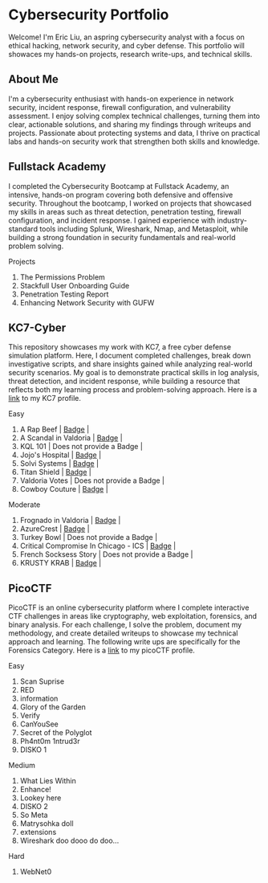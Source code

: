 # Cybersecurity Portfolio
Welcome! I'm Eric Liu, an aspring cybersecurity analyst with a focus on ethical hacking, network security, and cyber defense. This portfolio will showaces my hands-on projects, research write-ups, and technical skills.

## About Me
I'm a cybersecurity enthusiast with hands-on experience in network security, incident response, firewall configuration, and vulnerability assessment. I enjoy solving complex technical challenges, turning them into clear, actionable solutions, and sharing my findings through writeups and projects. Passionate about protecting systems and data, I thrive on practical labs and hands-on security work that strengthen both skills and knowledge.

## Fullstack Academy
I completed the Cybersecurity Bootcamp at Fullstack Academy, an intensive, hands-on program covering both defensive and offensive security. Throughout the bootcamp, I worked on projects that showcased my skills in areas such as threat detection, penetration testing, firewall configuration, and incident response. I gained experience with industry-standard tools including Splunk, Wireshark, Nmap, and Metasploit, while building a strong foundation in security fundamentals and real-world problem solving.

Projects
  01. The Permissions Problem
  02. Stackfull User Onboarding Guide
  03. Penetration Testing Report
  04. Enhancing Network Security with GUFW

## KC7-Cyber
This repository showcases my work with KC7, a free cyber defense simulation platform. Here, I document completed challenges, break down investigative scripts, and share insights gained while analyzing real-world security scenarios. My goal is to demonstrate practical skills in log analysis, threat detection, and incident response, while building a resource that reflects both my learning process and problem-solving approach. Here is a [link](https://kc7cyber.com/profile/277a90a4) to my KC7 profile.

Easy
  01. A Rap Beef | [Badge](https://kc7cyber.com/badges/earned/26512) |
  02. A Scandal in Valdoria | [Badge](https://kc7cyber.com/badges/earned/26524) |
  03. KQL 101 | Does not provide a Badge |
  04. Jojo's Hospital | [Badge](https://kc7cyber.com/badges/earned/26563) |
  05. Solvi Systems | [Badge](https://kc7cyber.com/badges/earned/26569) |
  06. Titan Shield | [Badge](https://kc7cyber.com/badges/earned/26574) |
  07. Valdoria Votes | Does not provide a Badge |
  08. Cowboy Couture | [Badge](https://kc7cyber.com/badges/earned/26561) |

Moderate
  01. Frognado in Valdoria | [Badge](https://kc7cyber.com/badges/earned/26633) |
  02. AzureCrest | [Badge](https://kc7cyber.com/badges/earned/26648) |
  03. Turkey Bowl | Does not provide a Badge |
  04. Critical Compromise In Chicago - ICS | [Badge](https://kc7cyber.com/badges/earned/26661) |
  05. French Socksess Story | Does not provide a Badge |
  06. KRUSTY KRAB | [Badge](https://kc7cyber.com/badges/earned/26747) |

## PicoCTF
PicoCTF is an online cybersecurity platform where I complete interactive CTF challenges in areas like cryptography, web exploitation, forensics, and binary analysis. For each challenge, I solve the problem, document my methodology, and create detailed writeups to showcase my technical approach and learning. The following write ups are specifically for the Forensics Category. Here is a [link](https://play.picoctf.org/users/Ecliu) to my picoCTF profile.

Easy
  01. Scan Suprise
  02. RED
  03. information
  04. Glory of the Garden
  05. Verify
  06. CanYouSee
  07. Secret of the Polyglot
  08. Ph4nt0m 1ntrud3r
  09. DISKO 1

Medium
  01. What Lies Within
  02. Enhance!
  03. Lookey here
  04. DISKO 2
  05. So Meta
  06. Matrysohka doll
  07. extensions
  08. Wireshark doo dooo do doo...

Hard
  01. WebNet0
